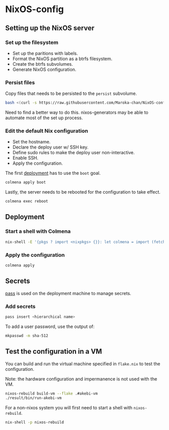 # NixOS-config

## Setting up the NixOS server

### Set up the filesystem

- Set up the paritions with labels.
- Format the NixOS partition as a btrfs filesystem.
- Create the btrfs subvolumes.
- Generate NixOS configuration.

### Persist files

Copy files that needs to be persisted to the `persist` subvolume.

```bash
bash <(curl -s https://raw.githubusercontent.com/Maroka-chan/NixOS-config/master/scripts/nixos/persist-files.sh)
```

Need to find a better way to do this.
nixos-generators may be able to automate most of the set up process.

### Edit the default Nix configuration

- Set the hostname.
- Declare the deploy user w/ SSH key.
- Define sudo rules to make the deploy user non-interactive.
- Enable SSH.
- Apply the configuration.

The first [deployment](#deployment) has to use the `boot` goal.

```bash
colmena apply boot
```

Lastly, the server needs to be rebooted for the configuration to take effect.

```bash
colmena exec reboot
```

## Deployment

### Start a shell with Colmena

```bash
nix-shell -E '{pkgs ? import <nixpkgs> {}}: let colmena = import (fetchTarball "https://github.com/zhaofengli/colmena/archive/master.tar.gz"); in  pkgs.mkShell { buildInputs = [ colmena ]; }'
```

### Apply the configuration

```bash
colmena apply
```

## Secrets

[pass](https://www.passwordstore.org/) is used on the deployment machine to manage secrets.

### Add secrets

```bash
pass insert <hierarchical name>
```

To add a user password, use the output of:

```bash
mkpasswd -m sha-512
```

## Test the configuration in a VM

You can build and run the virtual machine specified in `flake.nix` to test the configuration.

Note: the hardware configuration and impermanence is not used with the VM.

```bash
nixos-rebuild build-vm --flake .#akebi-vm
./result/bin/run-akebi-vm
```

For a non-nixos system you will first need to start a shell with `nixos-rebuild`.

```bash
nix-shell -p nixos-rebuild
```
